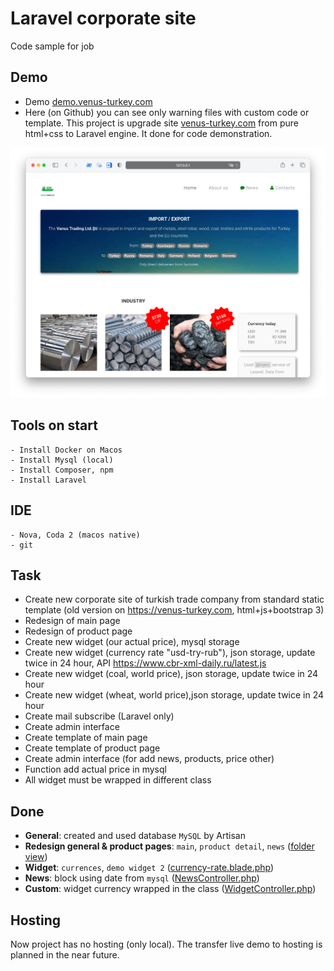 # Laravel corporate site
Code sample for job

## Demo
- Demo [demo.venus-turkey.com](https://demo.venus-turkey.com)
- Here (on Github) you can see only warning files with custom code or template. 
This project is upgrade site [venus-turkey.com](https://venus-turkey.com) from pure html+css to Laravel engine. It done for code demonstration.

![Demo](https://raw.githubusercontent.com/tecspda/laravel-venus-site/d149a3210e23b89a7258dbedce41d50f6bfb7a39/images/demo1.jpg)

## Tools on start
	- Install Docker on Macos
	- Install Mysql (local)
	- Install Composer, npm
	- Install Laravel

## IDE
	- Nova, Coda 2 (macos native)
	- git

## Task
- Create new corporate site of turkish trade company from standard static template (old version on https://venus-turkey.com, html+js+bootstrap 3)
- Redesign of main page
- Redesign of product page
- Create new widget (our actual price), mysql storage    
- Create new widget (currency rate "usd-try-rub"), json storage, 
update twice in 24 hour, API https://www.cbr-xml-daily.ru/latest.js
- Create new widget (coal, world price), json storage, update twice in 24 hour
- Create new widget (wheat, world price),json storage, update twice in 24 hour
- Create mail subscribe (Laravel only)
- Create admin interface
- Create template of main page
- Create template of product page
- Create admin interface (for add news, products, price other)
- Function add actual price in mysql
- All widget must be wrapped in different class

## Done
- __General__: created and used database `MySQL` by Artisan 
- __Redesign general & product pages__: `main`, `product detail`, `news` ([folder view](https://github.com/tecspda/laravel-venus-site/tree/main/resources/views))
- __Widget__: `currences`, `demo widget 2` ([currency-rate.blade.php](https://github.com/tecspda/laravel-venus-site/blob/57177c0b8aecc5227b6de071bb0c7edb2175b540/resources/views/inc/widget/currency-rate.blade.php))
- __News__: block using date from `mysql` ([NewsController.php](https://github.com/tecspda/laravel-venus-site/blob/c276b96aa1c296850ec9adb26d06209b03f7235f/app/Http/Controllers/NewsController.php))
- __Custom__: widget currency wrapped in the class ([WidgetController.php](https://github.com/tecspda/laravel-venus-site/blob/c276b96aa1c296850ec9adb26d06209b03f7235f/app/Http/Controllers/WidgetController.php))

## Hosting
Now project has no hosting (only local). The transfer live demo to hosting is planned in the near future.
